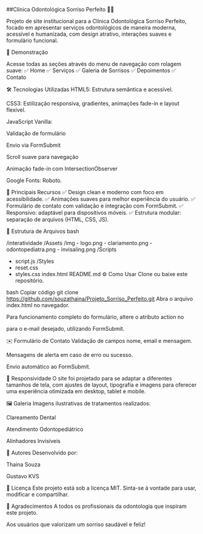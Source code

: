 ##Clínica Odontológica Sorriso Perfeito 🦷✨

Projeto de site institucional para a Clínica Odontológica Sorriso Perfeito, focado em apresentar serviços odontológicos de maneira moderna, acessível e humanizada, com design atrativo, interações suaves e formulário funcional.

🚀 Demonstração


Acesse todas as seções através do menu de navegação com rolagem suave:
✅ Home
✅ Serviços
✅ Galeria de Sorrisos
✅ Depoimentos
✅ Contato

🛠️ Tecnologias Utilizadas
HTML5: Estrutura semântica e acessível.

CSS3: Estilização responsiva, gradientes, animações fade-in e layout flexível.

JavaScript Vanilla:

Validação de formulário

Envio via FormSubmit

Scroll suave para navegação

Animação fade-in com IntersectionObserver

Google Fonts: Roboto.

🎨 Principais Recursos
✅ Design clean e moderno com foco em acessibilidade.
✅ Animações suaves para melhor experiência do usuário.
✅ Formulário de contato com validação e integração com FormSubmit.
✅ Responsivo: adaptável para dispositivos móveis.
✅ Estrutura modular: separação de arquivos (HTML, CSS, JS).

📂 Estrutura de Arquivos
bash

/interatividade
  /Assets
    /img
      - logo.png
      - clariamento.png
      - odontopediatra.png
      - invisaling.png
/Scripts
  - script.js
/Styles
  - reset.css
  - styles.css
index.html
README.md
⚙️ Como Usar
Clone ou baixe este repositório.

bash
Copiar código
git clone https://github.com/souzathaina/Projeto_Sorriso_Perfeito.git
Abra o arquivo index.html no navegador.

Para funcionamento completo do formulário, altere o atributo action no <form> para o e-mail desejado, utilizando FormSubmit.

✉️ Formulário de Contato
Validação de campos nome, email e mensagem.

Mensagens de alerta em caso de erro ou sucesso.

Envio automático ao FormSubmit.

📱 Responsividade
O site foi projetado para se adaptar a diferentes tamanhos de tela, com ajustes de layout, tipografia e imagens para oferecer uma experiência otimizada em desktop, tablet e mobile.

🖼️ Galeria
Imagens ilustrativas de tratamentos realizados:

Clareamento Dental

Atendimento Odontopediátrico

Alinhadores Invisíveis

👥 Autores
Desenvolvido por:

Thaina Souza

Gustavo KVS

📄 Licença
Este projeto está sob a licença MIT.
Sinta-se à vontade para usar, modificar e compartilhar.

🌟 Agradecimentos
A todos os profissionais da odontologia que inspiram este projeto.

Aos usuários que valorizam um sorriso saudável e feliz!
